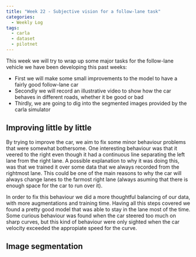 ```yaml
---
title: "Week 22 - Subjective vision for a follow-lane task"
categories:
  - Weekly Log
tags:
  - carla
  - dataset
  - pilotnet
---
```


This week we will try to wrap up some major tasks for the follow-lane vehicle we have been developing this past weeks:

- First we will make some small improvements to the model to have a fairly good follow-lane car
- Secondly we will record an illustrative video to show how the car behaves in different roads, whether it be good or bad
- Thirdly, we are going to dig into the segmented images provided by the carla simulator

## Improving little by little

By trying to improve the car, we aim to fix some minor behaviour problems that were somewhat bothersome. One interesting behaviour was that it veered to the right even though it had a continuous line separating the left lane from the right lane. A possible explanation to why it was doing this, was that we trained it over some data that we always recorded from the rightmost lane. This could be one of the main reasons to why the car will always change lanes to the farmost right lane (always asuming that there is enough space for the car to run over it).

In order to fix this behaviour we did a more thoughtful balancing of our data, with more augmentations and training time. Having all this steps covered we found a pretty good model that was able to stay in the lane most of the time. Some curious behaviour was found when the car steered too much on sharp curves, but this kind of behaviour were only sighted when the car velocity exceeded the appropiate speed for the curve.

## Image segmentation
